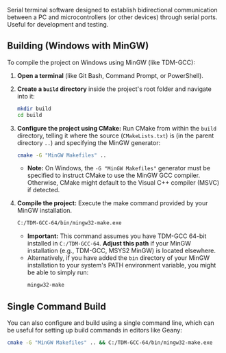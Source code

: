 Serial terminal software designed to establish bidirectional communication between a PC and microcontrollers (or other devices) through serial ports. Useful for development and testing.

## Building (Windows with MinGW)

To compile the project on Windows using MinGW (like TDM-GCC):

1.  **Open a terminal** (like Git Bash, Command Prompt, or PowerShell).

2.  **Create a `build` directory** inside the project's root folder and navigate into it:
    ```bash
    mkdir build
    cd build
    ```

3.  **Configure the project using CMake:**
    Run CMake from within the `build` directory, telling it where the source (`CMakeLists.txt`) is (in the parent directory `..`) and specifying the MinGW generator:
    ```bash
    cmake -G "MinGW Makefiles" ..
    ```
    * **Note:** On Windows, the `-G "MinGW Makefiles"` generator must be specified to instruct CMake to use the MinGW GCC compiler. Otherwise, CMake might default to the Visual C++ compiler (MSVC) if detected.

4.  **Compile the project:**
    Execute the make command provided by your MinGW installation.
    ```bash
    C:/TDM-GCC-64/bin/mingw32-make.exe
    ```
    * **Important:** This command assumes you have TDM-GCC 64-bit installed in `C:/TDM-GCC-64`. **Adjust this path** if your MinGW installation (e.g., TDM-GCC, MSYS2 MinGW) is located elsewhere.
    * Alternatively, if you have added the `bin` directory of your MinGW installation to your system's PATH environment variable, you might be able to simply run:
        ```bash
        mingw32-make
        ```

## Single Command Build

You can also configure and build using a single command line, which can be useful for setting up build commands in editors like Geany:

```bash
cmake -G "MinGW Makefiles" .. && C:/TDM-GCC-64/bin/mingw32-make.exe